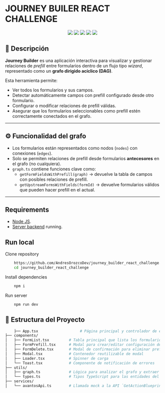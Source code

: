 # JOURNEY BUILER REACT CHALLENGE

<p align="center">
    <img src="https://img.shields.io/badge/React-%2320232a.svg?logo=react&logoColor=%2361DAFB" />
    <img src="https://img.shields.io/badge/Node.js-6DA55F?logo=node.js&logoColor=white" />
    <img src="https://img.shields.io/badge/Vite-646CFF?logo=vite&logoColor=white" />
    <img src="https://img.shields.io/badge/Tailwind_CSS-38B2AC?logo=tailwind-css&logoColor=white" />
    <img src="https://img.shields.io/badge/TypeScript-007ACC?logo=typescript&logoColor=white" />
</p>

## 🧠 Descripción

**Journey Builder** es una aplicación interactiva para visualizar y gestionar relaciones de *prefill* entre formularios dentro de un flujo tipo *wizard*, representado como un **grafo dirigido acíclico (DAG)**.

Esta herramienta permite:

- Ver todos los formularios y sus campos.
- Detectar automáticamente campos con prefill configurado desde otro formulario.
- Configurar o modificar relaciones de prefill válidas.
- Asegurar que los formularios seleccionables como prefill estén correctamente conectados en el grafo.

---

## ⚙️ Funcionalidad del grafo

- Los formularios están representados como nodos (`nodes`) con conexiones (`edges`).
- Solo se permiten relaciones de prefill desde formularios **antecesores** en el grafo (no cualquiera).
- `graph.ts` contiene funciones clave como:
  - `getFormFieldsWithPrefill(graph)` → devuelve la tabla de campos con posibles relaciones de prefill.
  - `getUpstreamFormsWithFields(formId)` → devuelve formularios válidos que pueden hacer prefill en el actual.

---

## Requirements

- [Node JS](https://nodejs.org/es).
- [Server backend]() running.

## Run local

Clone repository
```bash
    https://github.com/AndresOrozcoDev/journey_builder_react_challenge.git
    cd journey_builder_react_challenge
```

Install dependencies
```bash
    npm i
```

Run server
```bash
    npm run dev
```

## 📁 Estructura del Proyecto

```bash
    ├── App.tsx                   # Página principal y controlador de estado general
├── components/
│   ├── FormList.tsx         # Tabla principal que lista los formularios y sus campos
│   ├── FormPrefill.tsx      # Modal para crear/editar configuración de prefill
│   ├── FormDelete.tsx       # Modal de confirmación para eliminar prefill
│   ├── Modal.tsx            # Contenedor reutilizable de modal
│   ├── Loader.tsx           # Spinner de carga
│   └── Toast.tsx            # Componente de notificación de errores
├── utils/
│   ├── graph.ts             # Lógica para analizar el grafo y extraer relaciones de formularios y campos
│   └── types.ts             # Tipos TypeScript para las entidades del grafo
├── services/
│   └── avantosApi.ts        # Llamada mock a la API `GetActionBlueprintGraph`
```